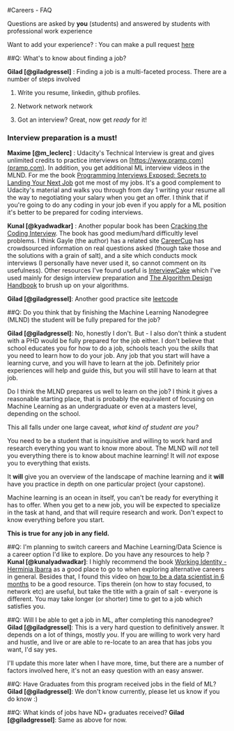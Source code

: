 #Careers - FAQ

Questions are asked by **you** (students) and answered by students with professional work experience

Want to add your experience? : You can make a pull request [here](https://github.com/machinelearningnanodegree/MLND/blob/master/careers.md)

##Q: What's to know about finding a job?

**Gilad [@giladgressel]** : Finding a job is a multi-faceted process.  There are a number of steps involved

1. Write you resume, linkedin, github profiles.

2. Network network network

3. Got an interview?  Great, now get _ready_ for it!

### **Interview preparation is a must!**

**Maxime [@m_leclerc]** : Udacity's Technical Interview is great and gives unlimited credits to practice interviews on [https://www.pramp.com](pramp.com). In addition, you get additional ML interview videos in the MLND. For me the book [Programming Interviews Exposed: Secrets to Landing Your Next Job](http://amazon.com/dp/B008SGNJOW) got me most of my jobs. It's a good complement to Udacity's material and walks you through from day 1 writing your resume all the way to negotiating your salary when you get an offer. I think that if you're going to do any coding in your job even if you apply for a ML position it's better to be prepared for coding interviews.

**Kunal [@kyadwadkar]** : Another popular book has been [Cracking the Coding Interview](https://goo.gl/UErJAX). The book has good medium/hard difficultly level problems. I think Gayle (the author) has a related site [CareerCup](www.careercup.com) has crowdsourced information on real questions asked (though take those and the solutions with a grain of salt), and a site which conducts mock interviews (I personally have never used it, so cannot comment on its usefulness). Other resources I've found useful is [InterviewCake](www.interviewcake.com) which I've used mainly for design interview preparation and [The Algorithm Design Handbook](https://goo.gl/oHrnkO) to brush up on your algorithms.

**Gilad [@giladgressel]**: Another good practice site [leetcode](https://leetcode.com/)

##Q: Do you think that by finishing the Machine Learning Nanodegree (MLND) the student will be fully prepared for the job?

**Gilad [@giladgressel]**:  No, honestly I don't.  But - I also don't think a student with a PHD would be fully prepared for the job either.  I don't believe that school educates you for how to do a job, schools teach you the _skills_ that you need to learn how to do your job.  Any job that you start will have a learning curve, and you will have to learn at the job.  Definitely prior experiences will help and guide this, but you will still have to learn at that job.

Do I think the MLND prepares us well to learn on the job?  I think it gives a reasonable starting place, that is probably the equivalent of focusing on Machine Learning as an undergraduate or even at a masters level, depending on the school.

This all falls under one large caveat, _what kind of student are you?_

You need to be a student that is inquisitive and willing to work hard and research everything you want to know more about.  The MLND will _not_ tell you everything there is to know about machine learning!  It will _not_ expose you to everything that exists.

It **will** give you an overview of the landscape of machine learning and it **will** have you practice in depth on one particular project (your capstone). 

Machine learning is an ocean in itself, you can't be ready for everything it has to offer.  When you get to a new job, you will be expected to specialize in the task at hand, and that will require research and work.  Don't expect to know everything before you start.

**This is true for any job in any field.**

##Q: I'm planning to switch careers and Machine Learning/Data Science is a career option I'd like to explore. Do you have any resources to help ? 
**Kunal [@kunalyadwadkar]**: I highly recommend the book [Working Identity - Herminia Ibarra](https://goo.gl/3DI8V0) as a good place to go to when exploring alternative careers in general. Besides that, I found this video on [how to be a data scientist in 6 months](https://goo.gl/ABCvRc) to be a good resource. Tips therein (on how to stay focused, to network etc) are useful, but take the title with a grain of salt - everyone is different. You may take longer (or shorter) time to get to a job which satisfies you. 

##Q: Will I be able to get a job in ML, after completing this nanodegree?
**Gilad [@giladgressel]**:  This is a very hard question to definitively answer.  It depends on a lot of things, mostly _you_.  If you are willing to work very hard and hustle, and live or are able to re-locate to an area that has jobs you want, I'd say yes. 

I'll update this more later when I have more, time, but there are a number of factors involved here, it's not an easy question with an easy answer.

##Q:  Have Graduates from this program received jobs in the field of ML?
**Gilad [@giladgressel]**:  We don't know currently, please let us know if you do know :)

##Q:  What kinds of jobs have ND+ graduates received?
**Gilad [@giladgressel]**:  Same as above for now.



